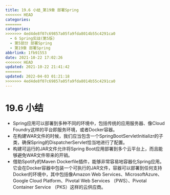 ```yaml
---
title: 19.6 小结_第19章 部署Spring
<<<<<<< HEAD
categories:
=======
categories: 
>>>>>>> 4ed4de8f07c69857a05fa9fda8014b55c4291ca0
  - 6 Spring实战(第5版)
  - 第5部分 部署Spring
  - 第19章 部署Spring
abbrlink: 1fb91553
date: 2021-10-22 17:02:26
<<<<<<< HEAD
updated: 2021-10-22 21:41:42
=======
updated: 2022-04-03 01:21:18
>>>>>>> 4ed4de8f07c69857a05fa9fda8014b55c4291ca0
---
```

# 19.6 小结
- Spring应用可以部署到多种不同的环境中，包括传统的应用服务器、像Cloud Foundry这样的平台即服务环境，或者Docker容器。
- 在构建WAR文件的时候，我们应当包含一个SpringBootServletInitializr的子类，确保Spring的DispatcherServlet恰当地进行了配置。
- 构建可运行的JAR文件允许将Spring Boot应用部署到多个云平台上，而且能够避免WAR文件带来的开销。
- 借助Spotify的Maven Dockerfile插件，能够非常容易地容器化Spring应用。它会在Docker容器中包装一个可执行的JAR文件，容器可以部署到任何支持Docker的环境中，其中包括像Amazon Web Services、MicrosoftAzure、Google Cloud Platform、Pivotal Web Services （PWS）、Pivotal Container Service （PKS）这样的云供应商。
